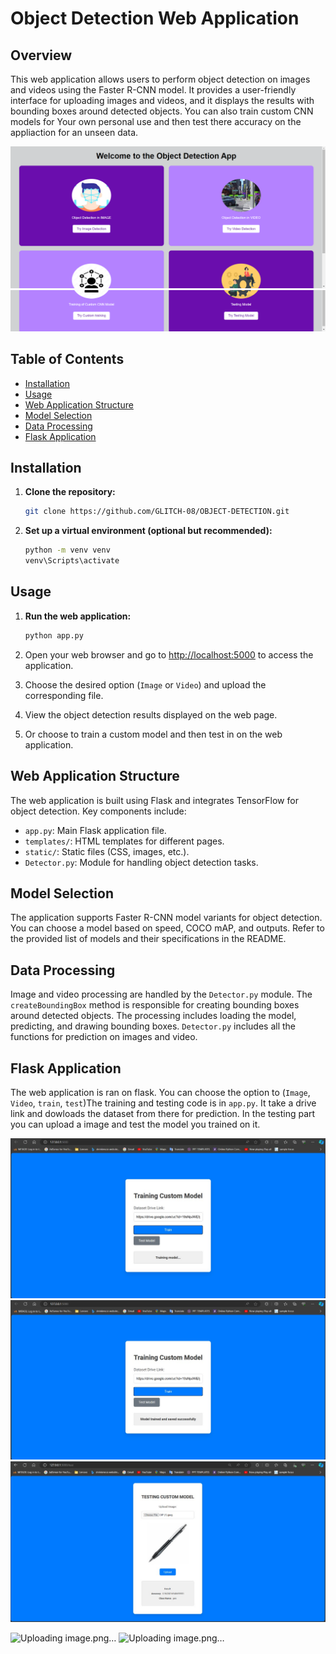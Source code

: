# Object Detection Web Application

## Overview

This web application allows users to perform object detection on images and videos using the Faster R-CNN model. It provides a user-friendly interface for uploading images and videos, and it displays the results with bounding boxes around detected objects. You can also train custom CNN models for Your own personal use and then test there accuracy on the appliaction for an unseen data.

![Uploading image.png…](./static/image/1.png)
![Uploading image.png…](./static/image/2.png)


## Table of Contents

- [Installation](#installation)
- [Usage](#usage)
- [Web Application Structure](#web-application-structure)
- [Model Selection](#model-selection)
- [Data Processing](#data-processing)
- [Flask Application](#flask-application)

## Installation

1. **Clone the repository:**

    ```bash
    git clone https://github.com/GLITCH-08/OBJECT-DETECTION.git
    ```

2. **Set up a virtual environment (optional but recommended):**

    ```bash
    python -m venv venv
    venv\Scripts\activate
    ```


## Usage

1. **Run the web application:**

    ```bash
    python app.py
    ```

2. Open your web browser and go to [http://localhost:5000](http://localhost:5000) to access the application.

3. Choose the desired option (`Image` or `Video`) and upload the corresponding file.

4. View the object detection results displayed on the web page.

5. Or choose to train a custom model and then test in on the web application.

## Web Application Structure

The web application is built using Flask and integrates TensorFlow for object detection. Key components include:

- `app.py`: Main Flask application file.
- `templates/`: HTML templates for different pages.
- `static/`: Static files (CSS, images, etc.).
- `Detector.py`: Module for handling object detection tasks.

## Model Selection

The application supports Faster R-CNN model variants for object detection. You can choose a model based on speed, COCO mAP, and outputs. Refer to the provided list of models and their specifications in the README.

## Data Processing

Image and video processing are handled by the `Detector.py` module. The `createBoundingBox` method is responsible for creating bounding boxes around detected objects. The processing includes loading the model, predicting, and drawing bounding boxes. `Detector.py` includes all the functions for prediction on images and video.

## Flask Application

The web application is ran on flask. You can choose the option to (`Image`, `Video`, `train`, `test`)The training and testing code is in `app.py`. It take a drive link and dowloads the dataset from there for prediction. In the testing part you can upload a image and test the model you trained on it.

![Uploading image.png…](./static/image/train_1.jpg)
![Uploading image.png…](./static/image/train_3.jpg)
![Uploading image.png…](./static/image/test_2.jpg)


![Uploading image.png…](.static/image/i.png)
![Uploading image.png…](.static/image/v.png)



